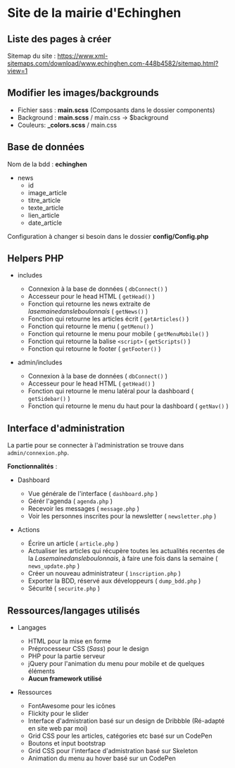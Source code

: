 # Site de la mairie d'Echinghen

## Liste des pages à créer

Sitemap du site : <https://www.xml-sitemaps.com/download/www.echinghen.com-448b4582/sitemap.html?view=1>

## Modifier les images/backgrounds

* Fichier sass : **main.scss** (Composants dans le dossier components)
* Background : **main.scss** / main.css -> $background
* Couleurs: **_colors.scss** / main.css

## Base de données

Nom de la bdd : **echinghen**

* news
  * id
  * image_article
  * titre_article
  * texte_article
  * lien_article
  * date_article

Configuration à changer si besoin dans le dossier **config/Config.php**

## Helpers PHP

* includes
  * Connexion à la base de données ( `dbConnect()` )
  * Accesseur pour le head HTML ( `getHead()` )
  * Fonction qui retourne les news extraite de *lasemainedansleboulonnais* ( `getNews()` )
  * Fonction qui retourne les articles écrit ( `getArticles()` )
  * Fonction qui retourne le menu ( `getMenu()` )
  * Fonction qui retourne le menu pour mobile ( `getMenuMobile()` )
  * Fonction qui retourne la balise `<script>` ( `getScripts()` )
  * Fonction qui retourne le footer ( `getFooter()` )

* admin/includes
  * Connexion à la base de données ( `dbConnect()` )
  * Accesseur pour le head HTML ( `getHead()` )
  * Fonction qui retourne le menu latéral pour la dashboard ( `getSidebar()` )
  * Fonction qui retourne le menu du haut pour la dashboard ( `getNav()` )

## Interface d'administration

La partie pour se connecter à l'administration se trouve dans `admin/connexion.php`.

**Fonctionnalités** : 

* Dashboard
  * Vue générale de l'interface ( `dashboard.php` )
  * Gérér l'agenda ( `agenda.php` )
  * Recevoir les messages ( `message.php` )
  * Voir les personnes inscrites pour la newsletter ( `newsletter.php` )

* Actions
  * Écrire un article ( `article.php` )
  * Actualiser les articles qui récupère toutes les actualités recentes de la *Lasemainedansleboulonnais*, à faire une fois dans la semaine ( `news_update.php` )
  * Créer un nouveau administrateur ( `ìnscription.php` )
  * Exporter la BDD, réservé aux développeurs ( `dump_bdd.php` )
  * Sécurité ( `securite.php` )

## Ressources/langages utilisés

* Langages
  * HTML pour la mise en forme
  * Préprocesseur CSS (*Sass*) pour le design
  * PHP pour la partie serveur
  * jQuery pour l'animation du menu pour mobile et de quelques éléments
  * **Aucun framework utilisé**

* Ressources
  * FontAwesome pour les icônes
  * Flickity pour le slider
  * Interface d'admistration basé sur un design de Dribbble (Ré-adapté en site web par moi)
  * Grid CSS pour les articles, catégories etc basé sur un CodePen
  * Boutons et input bootstrap
  * Grid CSS pour l'interface d'admistration basé sur Skeleton
  * Animation du menu au hover basé sur un CodePen